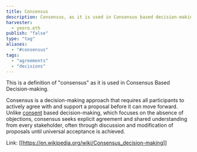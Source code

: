 ```yaml
---
title: Consensus
description: Consensus, as it is used in Consensus based decision-making
harvester: 
  - yeoro.eth
publish: "false"
type: "tag"
aliases:
  - "#consensus"
tags: 
  - "agreements"
  - "decisions"
---
```


This is a definition of "consensus" as it is used in Consensus Based Decision-making.

Consensus is a decision-making approach that requires all participants to actively agree with and support a proposal before it can move forward. Unlike [consent](tags/consent.md) based decision-making, which focuses on the absence of objections, consensus seeks explicit agreement and shared understanding from every stakeholder, often through discussion and modification of proposals until universal acceptance is achieved.

Link: [[https://en.wikipedia.org/wiki/Consensus_decision-making]]